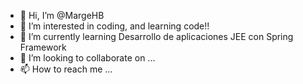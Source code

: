 - 👋 Hi, I’m @MargeHB
- 👀 I’m interested in coding, and learning code!!
- 🌱 I’m currently learning Desarrollo de aplicaciones JEE con Spring Framework
- 💞️ I’m looking to collaborate on ...
- 📫 How to reach me ...

<!---
MargeHB/MargeHB is a ✨ special ✨ repository because its `README.md` (this file) appears on your GitHub profile.
You can click the Preview link to take a look at your changes.
--->
